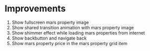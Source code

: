 # Improvements

1. Show fullscreen mars property image
2. Show shared transition animation with mars property image
3. Show shimmer effect while loading mars properties from internet
4. Show backbutton and navigate back
5. Show mars property price in the mars property grid item
